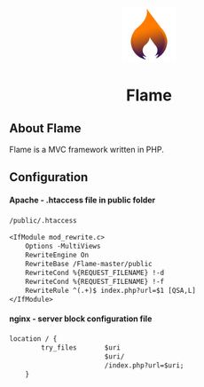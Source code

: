 <p align="center">
<img src="public/img/flame_logo.png" width=100>
</p>
<h1 align=center>Flame</h1>


## About Flame
Flame is a MVC framework written in PHP.



## Configuration
#### Apache - .htaccess file in public folder 
`/public/.htaccess`
```
<IfModule mod_rewrite.c>
    Options -MultiViews
    RewriteEngine On
    RewriteBase /Flame-master/public
    RewriteCond %{REQUEST_FILENAME} !-d
    RewriteCond %{REQUEST_FILENAME} !-f
    RewriteRule ^(.+)$ index.php?url=$1 [QSA,L]
</IfModule>
```



#### nginx - server block configuration file
```
location / {
        try_files       $uri
                        $uri/
                        /index.php?url=$uri;
    }
```
